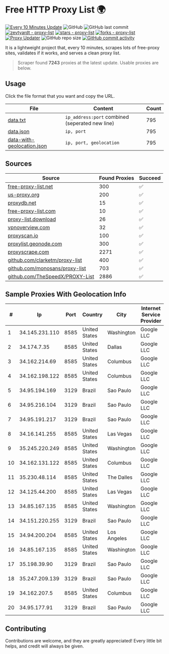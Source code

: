 
# Free HTTP Proxy List 🌍

[![Every 10 Minutes Update](https://github.com/mertguvencli/http-proxy-list/actions/workflows/main.yml/badge.svg?branch=main)](https://github.com/mertguvencli/http-proxy-list/actions/workflows/main.yml)
![GitHub](https://img.shields.io/github/license/mertguvencli/http-proxy-list)
![GitHub last commit](https://img.shields.io/github/last-commit/mertguvencli/http-proxy-list)
[![zevtyardt - proxy-list](https://img.shields.io/static/v1?label=zevtyardt&message=proxy-list&color=blue&logo=github)](https://github.com/zevtyardt/proxy-list "Go to GitHub repo")
[![stars - proxy-list](https://img.shields.io/github/stars/zevtyardt/proxy-list?style=social)](https://github.com/zevtyardt/proxy-list)
[![forks - proxy-list](https://img.shields.io/github/forks/zevtyardt/proxy-list?style=social)](https://github.com/zevtyardt/proxy-list)
[![Proxy Updater](https://github.com/zevtyardt/proxy-list/workflows/Proxy%20Updater/badge.svg)](https://github.com/zevtyardt/proxy-list/actions?query=workflow:"Proxy+Updater")
![GitHub repo size](https://img.shields.io/github/repo-size/zevtyardt/proxy-list)
[![GitHub commit activity](https://img.shields.io/github/commit-activity/m/zevtyardt/proxy-list?logo=commits)](https://github.com/zevtyardt/proxy-list/commits/main)

It is a lightweight project that, every 10 minutes, scrapes lots of free-proxy sites, validates if it works, and serves a clean proxy list.

> Scraper found **7243** proxies at the latest update. Usable proxies are below.

## Usage

Click the file format that you want and copy the URL.

|File|Content|Count|
|----|-------|-----|
|[data.txt](https://raw.githubusercontent.com/mertguvencli/http-proxy-list/main/proxy-list/data.txt)|`ip_address:port` combined (seperated new line)|795|
|[data.json](https://raw.githubusercontent.com/mertguvencli/http-proxy-list/main/proxy-list/data.json)|`ip, port`|795|
|[data-with-geolocation.json](https://raw.githubusercontent.com/mertguvencli/http-proxy-list/main/proxy-list/data-with-geolocation.json)|`ip, port, geolocation`|795|

## Sources

|Source|Found Proxies|Succeed|
|------|-------------|-------|
|[free-proxy-list.net](https://free-proxy-list.net)|300|✅|
|[us-proxy.org](https://www.us-proxy.org)|200|✅|
|[proxydb.net](http://proxydb.net)|15|✅|
|[free-proxy-list.com](https://free-proxy-list.com/?page=&port=&type%5B%5D=http&type%5B%5D=https&up_time=0&search=Search)|10|✅|
|[proxy-list.download](https://www.proxy-list.download/HTTP)|26|✅|
|[vpnoverview.com](https://vpnoverview.com/privacy/anonymous-browsing/free-proxy-servers)|32|✅|
|[proxyscan.io](https://www.proxyscan.io)|100|✅|
|[proxylist.geonode.com](https://proxylist.geonode.com/api/proxy-list?limit=300&page=1&sort_by=lastChecked&sort_type=desc&protocols=http,https)|300|✅|
|[proxyscrape.com](https://api.proxyscrape.com/v2/?request=displayproxies&protocol=http&timeout=10000&country=all&ssl=all&anonymity=all)|2271|✅|
|[github.com/clarketm/proxy-list](https://raw.githubusercontent.com/clarketm/proxy-list/master/proxy-list-raw.txt)|400|✅|
|[github.com/monosans/proxy-list](https://raw.githubusercontent.com/monosans/proxy-list/main/proxies/http.txt)|703|✅|
|[github.com/TheSpeedX/PROXY-List](https://raw.githubusercontent.com/TheSpeedX/PROXY-List/master/http.txt)|2886|✅|


## Sample Proxies With Geolocation Info

|#|Ip|Port|Country|City|Internet Service Provider|
|-|--|----|-------|----|-------------------------|
|1|34.145.231.110|8585|United States|Washington|Google LLC|
|2|34.174.7.35|8585|United States|Dallas|Google LLC|
|3|34.162.214.69|8585|United States|Columbus|Google LLC|
|4|34.162.198.122|8585|United States|Columbus|Google LLC|
|5|34.95.194.169|3129|Brazil|Sao Paulo|Google LLC|
|6|34.95.216.104|3129|Brazil|Sao Paulo|Google LLC|
|7|34.95.191.217|3129|Brazil|Sao Paulo|Google LLC|
|8|34.16.141.255|8585|United States|Las Vegas|Google LLC|
|9|35.245.220.249|8585|United States|Washington|Google LLC|
|10|34.162.131.122|8585|United States|Columbus|Google LLC|
|11|35.230.48.114|8585|United States|The Dalles|Google LLC|
|12|34.125.44.200|8585|United States|Las Vegas|Google LLC|
|13|34.85.167.135|8585|United States|Washington|Google LLC|
|14|34.151.220.255|3129|Brazil|Sao Paulo|Google LLC|
|15|34.94.200.204|8585|United States|Los Angeles|Google LLC|
|16|34.85.167.135|8585|United States|Washington|Google LLC|
|17|35.198.39.90|3129|Brazil|Sao Paulo|Google LLC|
|18|35.247.209.139|3129|Brazil|Sao Paulo|Google LLC|
|19|34.162.207.5|8585|United States|Columbus|Google LLC|
|20|34.95.177.91|3129|Brazil|Sao Paulo|Google LLC|



## Contributing

Contributions are welcome, and they are greatly appreciated! Every
little bit helps, and credit will always be given.

